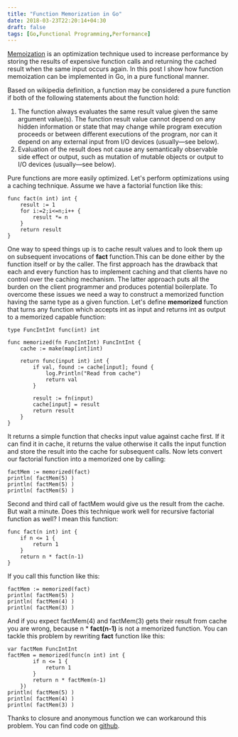 ```yaml
---
title: "Function Memorization in Go"
date: 2018-03-23T22:20:14+04:30
draft: false
tags: [Go,Functional Programming,Performance]
---
```

[Memoization](http://en.wikipedia.org/wiki/Memoization) is an optimization technique used to increase performance by storing the results of expensive function calls and returning the cached result when the same input occurs again. In this post I show how function memoization can be implemented in Go, in a pure functional manner.

Based on wikipedia definition, a function may be considered a pure function if both of the following statements about the function hold:  
1. The function always evaluates the same result value given the same argument value(s). The function result value cannot depend on any hidden information or state that may change while program execution proceeds or between different executions of the program, nor can it depend on any external input from I/O devices (usually—see below).  
2. Evaluation of the result does not cause any semantically observable side effect or output, such as mutation of mutable objects or output to I/O devices (usually—see below).

Pure functions are more easily optimized. Let's perform optimizations using a caching technique. Assume we have a factorial function like this:
```
func fact(n int) int {
	result := 1
	for i:=2;i<=n;i++ {
		result *= n
	}
	return result
}
```
One way to speed things up is to cache result values and to look them up on subsequent invocations of **fact** function.This can be done either by the function itself or by the caller. The first approach has the drawback that each and every function has to implement caching and that clients have no control over the caching mechanism. The latter approach puts all the burden on the client programmer and produces potential boilerplate. To overcome these issues we need a way to construct a memorized function having the same type as a given function. Let's define **memorized** function that turns any function which accepts int as input and returns int as output to a memorized capable function:

```
type FuncIntInt func(int) int

func memorized(fn FuncIntInt) FuncIntInt {
	cache := make(map[int]int)

	return func(input int) int {
		if val, found := cache[input]; found {
			log.Println("Read from cache")
			return val
		}

		result := fn(input)
		cache[input] = result
		return result
	}
}
```
It returns a simple function that checks input value against cache first. If it can find it in cache, it returns the value otherwise it calls the input function and store the result into the cache for subsequent calls.
Now lets convert our factorial function into a memorized one by calling:
```
factMem := memorized(fact)
println( factMem(5) )
println( factMem(5) )
println( factMem(5) )
```
Second and third call of factMem would give us the result from the cache. But wait a minute. Does this technique work well for
recursive factorial function as well? I mean this function:
```
func fact(n int) int {
    if n <= 1 {
        return 1
    }
    return n * fact(n-1)
}
```
If you call this function like this:
```
factMem := memorized(fact)
println( factMem(5) )
println( factMem(4) )
println( factMem(3) )
```
And if you expect factMem(4) and factMem(3) gets their result from cache you are wrong, because n * **fact(n-1)** is not a memorized function.
You can tackle this problem by rewriting **fact** function like this:
```
var factMem FuncIntInt
factMem = memorized(func(n int) int {
		if n <= 1 {
			return 1
		}
		return n * factMem(n-1)
	})
println( factMem(5) )
println( factMem(4) )
println( factMem(3) )
```
Thanks to closure and anonymous function we can workaround this problem. You can find code on [github](https://gist.github.com/mostafa-asg/cbe12409e480a7ff92db9f46e3e8cf17).

